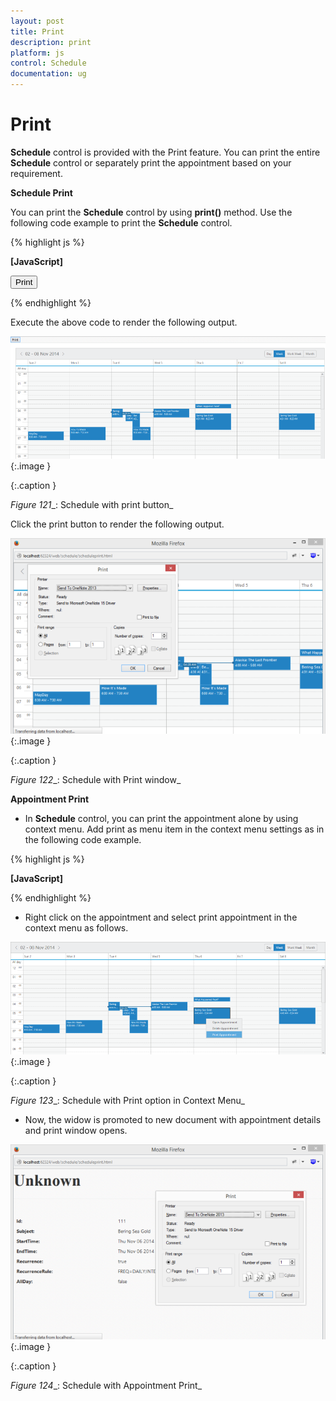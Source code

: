 ```yaml
---
layout: post
title: Print
description: print
platform: js
control: Schedule
documentation: ug
---
```


# Print

**Schedule** control is provided with the Print feature. You can print the entire **Schedule** control or separately print the appointment based on your requirement.

**Schedule Print**

You can print the **Schedule** control by using **print()** method. Use the following code example to print the **Schedule** control.



{% highlight js %}

**[JavaScript]**
<!DOCTYPE html>
<html xmlns="http://www.w3.org/1999/xhtml">
<head>
<title>Schedule JS Print Sample</title>
<!-- Refer the necessary scripts here-->
</head>
<body>
<input class="print" type="button" value="Print" />
<div style="float: left" id="Schedule1" />
<div id="Schedule1"> </div>
<script type="text/javascript">
$(function () {
var dManager = ej.DataManager(window.Timemode).executeLocal(ej.Query().take(10));
$("#Schedule1").ejSchedule({
// Add the necessary schedule properties here
});
// function to bind the click event to the button
$('.print').bind("click", function () {
var obj = $("#Schedule1").data("ejSchedule");
// Public method to print the schedule
**obj.print();**
});
});

</script>
</body>
</html>



{% endhighlight %}



Execute the above code to render the following output.

![](Print_images/Print_img1.png)
{:.image }


{:.caption }


_Figure_ _121__: Schedule with print button_

Click the print button to render the following output.



![](Print_images/Print_img2.png)
{:.image }


{:.caption }


_Figure_ _122__: Schedule with Print window_

**Appointment Print**

* In **Schedule** control, you can print the appointment alone by using context menu. Add print as menu item in the context menu settings as in the following code example.



{% highlight js %}

**[JavaScript]**
<div id="Schedule1"> </div>
<script>
$(function () {
var dManager =
ej.DataManager(window.Default).executeLocal(ej.Query().take(10));

$("#Schedule1").ejSchedule({
// To Add the Context menu settings
contextMenuSettings: {
// To Enable the Context menu
enable: true,
// To Add menu items
menuItems: {
appointment: [
{ id: "open", text: "Open Appointment" },
{ id: "delete", text: "Delete Appointment" },
// To Add print item in that collection.
**{ id: "print", text: "Print Appointment" }**
]
}
},
// Add the Appointment setting collection here
});
});
</script>



{% endhighlight %}



* Right click on the appointment and select print appointment in the context menu as follows.



![](Print_images/Print_img3.png)
{:.image }


{:.caption }


_Figure_ _123__: Schedule with Print option in Context Menu_

* Now, the widow is promoted to new document with appointment details and print window opens.



![](Print_images/Print_img4.png)
{:.image }


{:.caption }


_Figure_ _124__: Schedule with Appointment Print_



